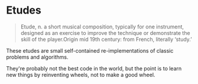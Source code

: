 # Etudes
>Etude, n.     a short musical composition, typically for one instrument, designed as an exercise to improve the technique or demonstrate the skill of the player.Origin mid 19th century: from French, literally ‘study.’

These etudes are small self-contained re-implementations of classic problems and algorithms.

They're probably not the best code in the world, but the point is to learn new things by reinventing wheels, not to make a good wheel.
